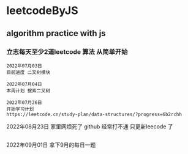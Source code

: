 # leetcodeByJS
## algorithm  practice with js

### 立志每天至少2道leetcode 算法 从简单开始
```
2022年07月03日
目前进度 二叉树模块
```
```
2022年07月04日 
本周计划 搜索二叉树
```
```
2022年07月26日
开始学习计划
https://leetcode.cn/study-plan/data-structures/?progress=6b2rchh

```
2022年08月23日 
家里网烦死了 github 经常打不通
只更新leecode 了

```
```
2022年09月01日 
拿下9月的每日一题

```





